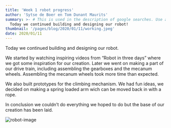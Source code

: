```yaml
---
title: 'Week 1 robot progress'
author: 'Sytse de Boer en Tom Dunant Maurits'
summary: >- # This is used in the description of google searches. Use as many keywords as possible.
  Today we continued building and designing our robot!
thumbnail: '/pages/blog/2020/01/11/working.jpeg'
date: 2020/01/11
---
```


Today we continued building and designing our robot.

We started by watching inspiring videos from “Robot in three days” where we got some inspiration for our creation. Later we went on making a part of our drive train, including assembling the gearboxes and the mecanum wheels. Assembling the mecanum wheels took more time than expected.

We also built prototypes for the climbing mechanism. We had fun ideas, we decided on making a spring loaded arm wich can be moved back in with a rope.

In conclusion we couldn’t do everything we hoped to do but the base of our creation has been laid.

![robot-image]

[robot-image]: /pages/blog/2020/01/11/working.jpeg
